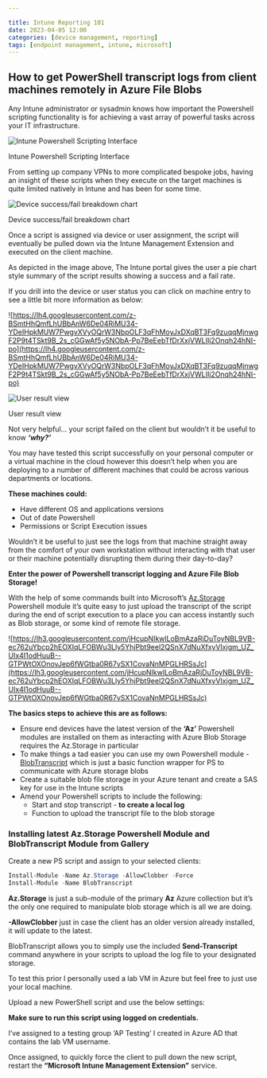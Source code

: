 ```yaml
---

title: Intune Reporting 101
date: 2023-04-05 12:00
categories: [device management, reporting]
tags: [endpoint management, intune, microsoft]
---
```


## How to get PowerShell transcript logs from client machines remotely in Azure File Blobs

Any Intune administrator or sysadmin knows how important the Powershell scripting functionality is for achieving a vast array of powerful tasks across your IT infrastructure.

![Intune Powershell Scripting Interface](https://lh5.googleusercontent.com/yUKMXpmn1gmc0z0oAQgwakZU7SIKWUYV8J7orV0Ny0c4EZSY8GFav87LBzf108ijgqS-FIBWkGPKp6oNK19eUJKexEE1wV1mipP4CdhSSAKpBurodR7Q-B-1gLwDEx6ZRhO25-F9b69LVAaeVNNBcZQ)

Intune Powershell Scripting Interface

From setting up company VPNs to more complicated bespoke jobs, having an insight of these scripts when they execute on the target machines is quite limited natively in Intune and has been for some time.

![Device success/fail breakdown chart](https://lh5.googleusercontent.com/4gsc5KgnAslTmYiFl5rXwTqET9m5YzpOTnAifSSHDn4aMI3pRC2G5vQ6WpfTkhsYb_y37b334nwsvxxDtLWgha96DsA23KUxKXrZm5IFoDhujAOPSR7a4RWl6QKEfw5D4e__o3ANiuWMz8qBSXhbOTc)

Device success/fail breakdown chart

Once a script is assigned via device or user assignment, the script will eventually be pulled down via the Intune Management Extension and executed on the client machine.

As depicted in the image above, The Intune portal gives the user a pie chart style summary of the script results showing a success and a fail rate.

If you drill into the device or user status you can click on machine entry to see a little bit more information as below:

![https://lh4.googleusercontent.com/z-BSmtHhQmfLhUBbAnW6De04RiMU34-YDeIHpkMUW7PwgvXVyOQrW3NbpOLF3qFhMoyJxDXqBT3Fq9zuqqMjnwgF2P9t4TSkt9B_2s_cGGwAf5y5NObA-Pp7BeEebTfDrXxjVWLIIj2Onqh24hNI-po](https://lh4.googleusercontent.com/z-BSmtHhQmfLhUBbAnW6De04RiMU34-YDeIHpkMUW7PwgvXVyOQrW3NbpOLF3qFhMoyJxDXqBT3Fq9zuqqMjnwgF2P9t4TSkt9B_2s_cGGwAf5y5NObA-Pp7BeEebTfDrXxjVWLIIj2Onqh24hNI-po)

![User result view](https://lh3.googleusercontent.com/2H2O2U1tZMPCGOd01OQMgiFVYPro2A5StjTDuTvCQr1cO6WLV9deUGec1TVnpflk_hyHrOHffoyFfbHwOrj4rl45qe9xBuSZym1i4TfNFaKmx-UoGoXimO_J0s-iSgrvhyDg72Y4wGIgMegSOXTrJZU)

User result view

Not very helpful… your script failed on the client but wouldn’t it be useful to know ***‘why?’***

You may have tested this script successfully on your personal computer or a virtual machine in the cloud however this doesn’t help when you are deploying to a number of different machines that could be across various departments or locations.

**These machines could:**

- Have different OS and applications versions
- Out of date Powershell
- Permissions or Script Execution issues

Wouldn’t it be useful to just see the logs from that machine straight away from the comfort of your own workstation without interacting with that user or their machine potentially disrupting them during their day-to-day?

**Enter the power of Powershell transcript logging and Azure File Blob Storage!**

With the help of some commands built into Microsoft’s [Az.Storage](http://Az.Storage) Powershell module it’s quite easy to just upload the transcript of the script during the end of script execution to a place you can access instantly such as Blob storage, or some kind of remote file storage.

![https://lh3.googleusercontent.com/jHcupNIkwlLoBmAzaRjDuToyNBL9VB-ec762uYbcp2hEOXIqLFOBWu3Lly5YhjPbt9eel2QSnX7dNuXfxyVIxjgm_UZ_UIx4I1odHuuB--GTPWtOXOnovJep6fWGtba0R67vSX1CovaNnMPGLHRSsJc](https://lh3.googleusercontent.com/jHcupNIkwlLoBmAzaRjDuToyNBL9VB-ec762uYbcp2hEOXIqLFOBWu3Lly5YhjPbt9eel2QSnX7dNuXfxyVIxjgm_UZ_UIx4I1odHuuB--GTPWtOXOnovJep6fWGtba0R67vSX1CovaNnMPGLHRSsJc)

**The basics steps to achieve this are as follows:**

- Ensure end devices have the latest version of the **‘Az’** Powershell modules are installed on them as interacting with Azure Blob Storage requires the Az.Storage in particular
- To make things a tad easier you can use my own Powershell module - [BlobTranscript](https://www.powershellgallery.com/packages/BlobTranscript/2.22) which is just a basic function wrapper for PS to communicate with Azure storage blobs
- Create a suitable blob file storage in your Azure tenant and create a SAS key for use in the Intune scripts
- Amend your Powershell scripts to include the following:
    - Start and stop transcript - **to create a local log**
    - Function to upload the transcript file to the blob storage
    

### **Installing latest Az.Storage Powershell Module and BlobTranscript Module from Gallery**

Create a new PS script and assign to your selected clients:

```powershell
Install-Module -Name Az.Storage -AllowClobber -Force
Install-Module -Name BlobTranscript
```

**Az.Storage** is just a sub-module of the primary **Az** Azure collection but it’s the only one required to manipulate blob storage which is all we are doing.

**-AllowClobber** just in case the client has an older version already installed, it will update to the latest.

BlobTranscript allows you to simply use the included **Send-Transcript** command anywhere in your scripts to upload the log file to your designated storage.

To test this prior I personally used a lab VM in Azure but feel free to just use your local machine.

Upload a new PowerShell script and use the below settings:


**Make sure to run this script using logged on credentials.**

I’ve assigned to a testing group ‘AP Testing’ I created in Azure AD that contains the lab VM username.

Once assigned, to quickly force the client to pull down the new script, restart the **“Microsoft Intune Management Extension”** service.